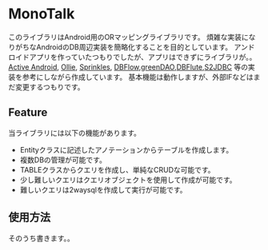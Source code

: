 # MonoTalk
このライブラリはAndroid用のORマッピングライブラリです。
煩雑な実装になりがちなAndroidのDB周辺実装を簡略化することを目的としています。
アンドロイドアプリを作っていたつもりでしたが、アプリはできずにライブラリが。。    
[Active Android](https://github.com/pardom/ActiveAndroid), [Ollie](https://github.com/pardom/ollie/), [Sprinkles](https://github.com/emilsjolander/sprinkles),
[DBFlow](https://github.com/Raizlabs/DBFlow),[greenDAO](http://greendao-orm.com),[DBFlute](http://dbflute.seasar.org),[S2JDBC](http://s2container.seasar.org/2.4/ja/s2jdbc.html)
等の実装を参考にしながら作成しています。
基本機能は動作しますが、外部IFなどはまだ変更するつもりです。


## Feature
当ライブラリには以下の機能があります。
- Entityクラスに記述したアノテーションからテーブルを作成します。
- 複数DBの管理が可能です。
- TABLEクラスからクエリを作成し、単純なCRUDな可能です。
- 少し難しいクエリはクエリオブジェクトを使用して作成が可能です。
- 難しいクエリは2waysqlを作成して実行が可能です。

## 使用方法
そのうち書きます。。

